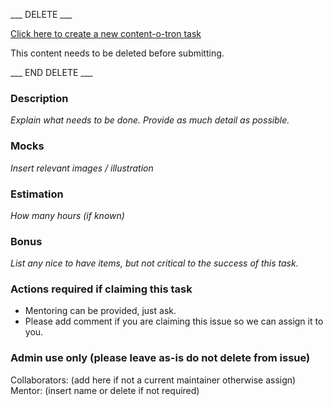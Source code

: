 ___ DELETE ___

[Click here to create a new content-o-tron task](https://github.com/rust-community/content-o-tron/issues/new?template=new_content-o-tron_task.md&labels=help%20wanted)

This content needs to be deleted before submitting.

___ END DELETE ___

### Description

_Explain what needs to be done. Provide as much detail as possible._

### Mocks

_Insert relevant images / illustration_

### Estimation

_How many hours (if known)_

### Bonus

_List any nice to have items, but not critical to the success of this task._

### Actions required if claiming this task

- Mentoring can be provided, just ask.
- Please add comment if you are claiming this issue so we can assign it to you.

### Admin use only (please leave as-is do not delete from issue)

Collaborators: (add here if not a current maintainer otherwise assign)
Mentor: (insert name or delete if not required)
